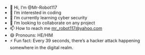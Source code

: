 - 👋 Hi, I’m @Mr-Robot117
- 👀 I’m interested in coding
- 🌱 I’m currently learning cyber security
- 💞️ I’m looking to collaborate on any project
- 📫 How to reach me mr_robot117@yahoo.com
- 😄 Pronouns: HE/HIM
- ⚡ Fun fact: Every 39 seconds, there’s a hacker attack happening somewhere in the digital realm.

<!---
Mr-Robot117/Mr-Robot117 is a ✨ special ✨ repository because its `README.md` (this file) appears on your GitHub profile.
You can click the Preview link to take a look at your changes.
--->
